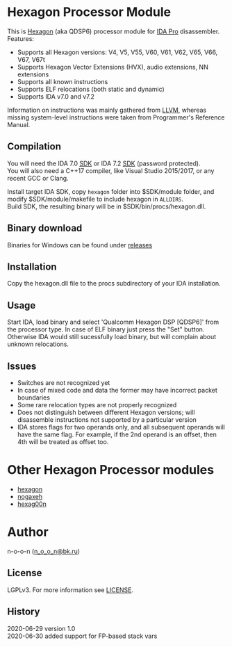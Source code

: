 Hexagon Processor Module
========================
This is [Hexagon](https://developer.qualcomm.com/software/hexagon-dsp-sdk/dsp-processor) (aka QDSP6) processor module for  [IDA Pro](https://www.hex-rays.com/products/ida/) disassembler.
Features:
 * Supports all Hexagon versions: V4, V5, V55, V60, V61, V62, V65, V66, V67, V67t
 * Supports Hexagon Vector Extensions (HVX), audio extensions, NN extensions
 * Supports all known instructions
 * Supports ELF relocations (both static and dynamic)
 * Supports IDA v7.0 and v7.2

Information on instructions was mainly gathered from [LLVM](https://github.com/llvm/llvm-project/blob/master/llvm/lib/Target/Hexagon/HexagonDepInstrInfo.td), whereas missing system-level instructions were taken from Programmer's Reference Manual.


Compilation
-----------
You will need the IDA 7.0 [SDK](https://www.hex-rays.com/products/ida/support/ida/idasdk70.zip) or IDA 7.2 [SDK](https://www.hex-rays.com/products/ida/support/ida/idasdk72.zip) (password protected).  
You will also need a C++17 compiler, like Visual Studio 2015/2017, or any recent GCC or Clang.

Install target IDA SDK, copy `hexagon` folder into $SDK/module folder, and modify $SDK/module/makefile to include hexagon in `ALLDIRS`.  
Build SDK, the resulting binary will be in $SDK/bin/procs/hexagon.dll.


Binary download
---------------
Binaries for Windows can be found under [releases](https://github.com/n-o-o-n/idp_hexagon/releases)


Installation
------------
Copy the hexagon.dll file to the procs subdirectory of your IDA installation.


Usage
-----
Start IDA, load binary and select 'Qualcomm Hexagon DSP [QDSP6]' from the processor type.
In case of ELF binary just press the "Set" button.  
Otherwise IDA would still sucessfully load binary, but will complain about unknown relocations.


Issues
------
 * Switches are not recognized yet
 * In case of mixed code and data the former may have incorrect packet boundaries
 * Some rare relocation types are not properly recognized
 * Does not distinguish between different Hexagon versions; will disassemble instructions not supported by a particular version
 * IDA stores flags for two operands only, and all subsequent operands will have the same flag. For example, if the 2nd operand is an offset, then 4th will be treated as offset too.


Other Hexagon Processor modules
===============================
 * [hexagon](https://github.com/gsmk/hexagon)
 * [nogaxeh](https://github.com/ANSSI-FR/nogaxeh)
 * [hexag00n](https://github.com/programa-stic/hexag00n)


Author
=======
n-o-o-n (n_o_o_n@bk.ru)


License
-------
LGPLv3. For more information see [LICENSE](./LICENSE).


History
-------
2020-06-29 version 1.0  
2020-06-30 added support for FP-based stack vars
